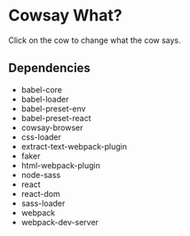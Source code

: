 # Cowsay What?

Click on the cow to change what the cow says.

## Dependencies

  - babel-core
  - babel-loader
  - babel-preset-env
  - babel-preset-react
  - cowsay-browser
  - css-loader
  - extract-text-webpack-plugin
  - faker
  - html-webpack-plugin
  - node-sass
  - react
  - react-dom
  - sass-loader
  - webpack
  - webpack-dev-server